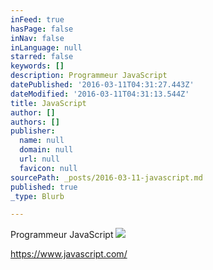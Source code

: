 ```yaml
---
inFeed: true
hasPage: false
inNav: false
inLanguage: null
starred: false
keywords: []
description: Programmeur JavaScript
datePublished: '2016-03-11T04:31:27.443Z'
dateModified: '2016-03-11T04:31:13.544Z'
title: JavaScript
author: []
authors: []
publisher:
  name: null
  domain: null
  url: null
  favicon: null
sourcePath: _posts/2016-03-11-javascript.md
published: true
_type: Blurb

---
```

Programmeur JavaScript
![](https://the-grid-user-content.s3-us-west-2.amazonaws.com/6dc64fc0-12b5-4cae-b27a-265d48113980.png)

https://www.javascript.com/
